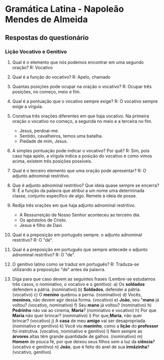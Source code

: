 # Gramática Latina - Napoleão Mendes de Almeida

## Respostas do questionário

### Lição Vocativo e Genitivo

1.  Qual é o elemento que nós podemos encontrar em uma segundo oração?
    R: Vocativo
2.  Qual é a função do vocativo?
    R: Apelo, chamado
3.  Quantas posições pode ocupar na oração o vocativo?
    R: Ocupar três posições, no começo, meio e fim.

4.  Qual é a pontuação que o vocativo sempre exige?
    R: O vocativo sempre exige a vírgula.
5.  Construa três orações diferentes em que haja vocativo. Na primeira oração o vocativo no começo, a segunda no meio e a terceira no fim.
    - Jesus, perdoai-me.
    - Sentido, cavalheiros, temos uma batalha.
    - Piedade de mim, Jesus.
6.  A simples pontuação pode indicar o vocativo? Por quê?
    R: Sim, pois caso haja apelo, a vírgula indica a posição do vocativo e como vimos acima, existem três posições possíveis.
7.  Qual é o terceiro elemento que uma oração pode apresentar?
    R: O adjunto adnominal restritivo.
8.  Que é adjunto adnominal restritivo? Que ideia quase sempre se encerra?
    R: É a função da palavra que atribui a um nome uma determinada classe, conjunto específico de algo. Remete à ideia de posse.
9.  Redija três orações em que haja adjunto adnominal restritivo.
    - A Ressurreição de Nosso Senhor aconteceu ao terceiro dia.
    - Os apóstolos de Cristo.
    - Jesus é filho de Davi.
10. Qual é a preposição em português sempre. o adjunto adnominal restritivo?
    R: O "de".

11. Qual é a preposição em português que sempre antecede o adjunto adnominal restritivo?
    R: O "de".

12. O genitivo latino como se traduz em português?
    R: Traduza-se utilizando a preposição "de" antes da palavra.

13. Diga para que caso devem as seguintes frases (Lembre-se estudamos três casos, o nominativo, o vocativo e o genitivo):
    a) Os **soldados** defendem a pátria. (nominativo)
    b) **Soldados**, defendei a pátria. (vocativo)
    c) O **menino** quebrou a perna. (nominativo)
    d) Vocês, **meninos**, não devem agir dessa forma. (vocativo)
    e) **João**, seu "**mano** já voltou? (vocativo, nominativo)
    f) Seu **mano** já voltou? (nominativo)
    h) **Pedrinho** não vai ao cinema, **Maria**? (nominativo e vocativo)
    h) Por que **Maria** não quer brincar? (nominativo)
    i) Por que,**Maria**, não quer brincar? (vocativo)
    j) A **casa** de meu **amigo** vai ser desapropriada. (nominativo e genitivo)
    k) Você viu **maninho**, como a **lição** do **professor** foi instrutiva. (vocativo, nominativo e genitivo)
    l) Nem sempre as **árvores** altas têm grande quantidade de galhos. (nominativo)
    m) **Homem** de pouca fé, por que deixou seus filhos sem a luz da **ciência**? (vocativo e genitivo)
    n) **João**, que é feito do anel de sua **irmãzinha**? (vocativo, genitivo)
